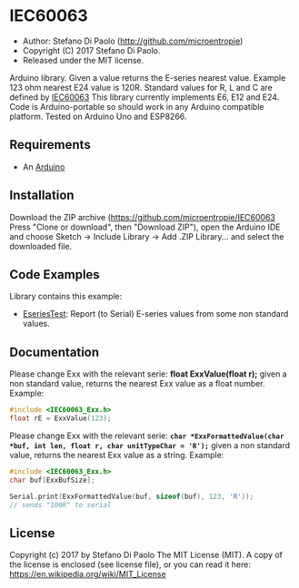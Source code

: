 IEC60063
========

* Author: Stefano Di Paolo (<http://github.com/microentropie>)
* Copyright (C) 2017 Stefano Di Paolo.
* Released under the MIT license.

Arduino library.
Given a value returns the E-series nearest value.
Example 123 ohm nearest E24 value is 120R.
Standard values for R, L and C are defined by [IEC60063](https://en.wikipedia.org/wiki/E-series_of_preferred_numbers)
This library currently implements E6, E12 and E24.
Code is Arduino-portable so should work in any Arduino compatible platform.
Tested on Arduino Uno and ESP8266.

Requirements
------------
* An [Arduino](http://arduino.cc/)

Installation
------------
Download the ZIP archive (<https://github.com/microentropie/IEC60063> Press "Clone or download", then "Download ZIP"),
open the Arduino IDE and choose Sketch -> Include Library -> Add .ZIP Library... and select the downloaded file.

Code Examples
-------------
Library contains this example:
* [EseriesTest](./examples/EseriesTest/EseriesTest.ino):
  Report (to Serial) E-series values from some non standard values.

Documentation
-------------
Please change Exx with the relevant serie:
**float ExxValue(float r);**
given a non standard value, returns the nearest Exx value as a float number.
Example:
```C++
#include <IEC60063_Exx.h>
float rE = ExxValue(123);
```


Please change Exx with the relevant serie:
**`char *ExxFormattedValue(char *buf, int len, float r, char unitTypeChar = 'R');`**
given a non standard value, returns the nearest Exx value as a string.
Example:
```C++
#include <IEC60063_Exx.h>
char buf[ExxBufSize];

Serial.print(ExxFormattedValue(buf, sizeof(buf), 123, 'R')); 
// sends "100R" to serial
```


License
-------
Copyright (c) 2017 by Stefano Di Paolo
The MIT License (MIT).
A copy of the license is enclosed (see license file), or you can read it here:
<https://en.wikipedia.org/wiki/MIT_License>
